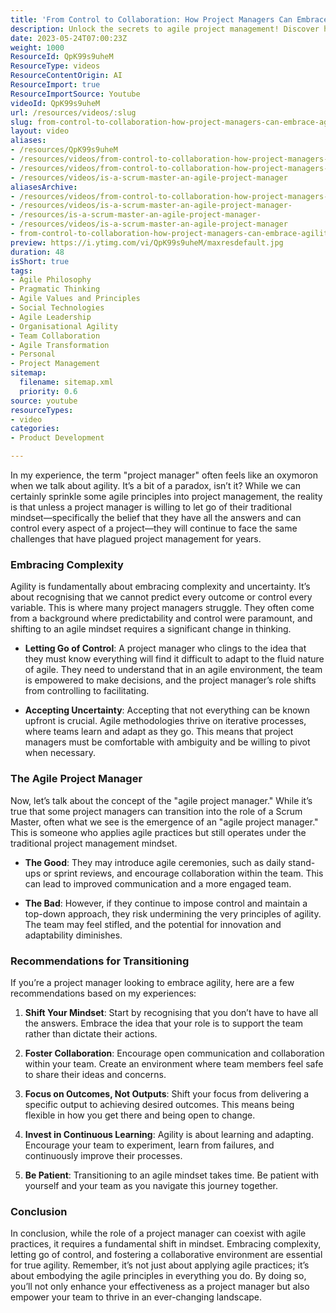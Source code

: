 ```yaml
---
title: 'From Control to Collaboration: How Project Managers Can Embrace Agility and Thrive'
description: Unlock the secrets to agile project management! Discover how to shift your mindset, embrace uncertainty, and empower your team for success.
date: 2023-05-24T07:00:23Z
weight: 1000
ResourceId: QpK99s9uheM
ResourceType: videos
ResourceContentOrigin: AI
ResourceImport: true
ResourceImportSource: Youtube
videoId: QpK99s9uheM
url: /resources/videos/:slug
slug: from-control-to-collaboration-how-project-managers-can-embrace-agility-and-thrive-QpK99s9uheM
layout: video
aliases:
- /resources/QpK99s9uheM
- /resources/videos/from-control-to-collaboration-how-project-managers-can-embrace-agility-and-thrive-QpK99s9uheM
- /resources/videos/from-control-to-collaboration-how-project-managers-can-embrace-agility-and-thrive
- /resources/videos/is-a-scrum-master-an-agile-project-manager
aliasesArchive:
- /resources/videos/from-control-to-collaboration-how-project-managers-can-embrace-agility-and-thrive
- /resources/videos/is-a-scrum-master-an-agile-project-manager-
- /resources/is-a-scrum-master-an-agile-project-manager-
- /resources/videos/is-a-scrum-master-an-agile-project-manager
- from-control-to-collaboration-how-project-managers-can-embrace-agility-and-thrive-QpK99s9uheM
preview: https://i.ytimg.com/vi/QpK99s9uheM/maxresdefault.jpg
duration: 48
isShort: true
tags:
- Agile Philosophy
- Pragmatic Thinking
- Agile Values and Principles
- Social Technologies
- Agile Leadership
- Organisational Agility
- Team Collaboration
- Agile Transformation
- Personal
- Project Management
sitemap:
  filename: sitemap.xml
  priority: 0.6
source: youtube
resourceTypes:
- video
categories:
- Product Development

---
```

In my experience, the term "project manager" often feels like an oxymoron when we talk about agility. It’s a bit of a paradox, isn’t it? While we can certainly sprinkle some agile principles into project management, the reality is that unless a project manager is willing to let go of their traditional mindset—specifically the belief that they have all the answers and can control every aspect of a project—they will continue to face the same challenges that have plagued project management for years.

### Embracing Complexity

Agility is fundamentally about embracing complexity and uncertainty. It’s about recognising that we cannot predict every outcome or control every variable. This is where many project managers struggle. They often come from a background where predictability and control were paramount, and shifting to an agile mindset requires a significant change in thinking.

- **Letting Go of Control**: A project manager who clings to the idea that they must know everything will find it difficult to adapt to the fluid nature of agile. They need to understand that in an agile environment, the team is empowered to make decisions, and the project manager’s role shifts from controlling to facilitating.
  
- **Accepting Uncertainty**: Accepting that not everything can be known upfront is crucial. Agile methodologies thrive on iterative processes, where teams learn and adapt as they go. This means that project managers must be comfortable with ambiguity and be willing to pivot when necessary.

### The Agile Project Manager

Now, let’s talk about the concept of the "agile project manager." While it’s true that some project managers can transition into the role of a Scrum Master, often what we see is the emergence of an "agile project manager." This is someone who applies agile practices but still operates under the traditional project management mindset.

- **The Good**: They may introduce agile ceremonies, such as daily stand-ups or sprint reviews, and encourage collaboration within the team. This can lead to improved communication and a more engaged team.

- **The Bad**: However, if they continue to impose control and maintain a top-down approach, they risk undermining the very principles of agility. The team may feel stifled, and the potential for innovation and adaptability diminishes.

### Recommendations for Transitioning

If you’re a project manager looking to embrace agility, here are a few recommendations based on my experiences:

1. **Shift Your Mindset**: Start by recognising that you don’t have to have all the answers. Embrace the idea that your role is to support the team rather than dictate their actions.

2. **Foster Collaboration**: Encourage open communication and collaboration within your team. Create an environment where team members feel safe to share their ideas and concerns.

3. **Focus on Outcomes, Not Outputs**: Shift your focus from delivering a specific output to achieving desired outcomes. This means being flexible in how you get there and being open to change.

4. **Invest in Continuous Learning**: Agility is about learning and adapting. Encourage your team to experiment, learn from failures, and continuously improve their processes.

5. **Be Patient**: Transitioning to an agile mindset takes time. Be patient with yourself and your team as you navigate this journey together.

### Conclusion

In conclusion, while the role of a project manager can coexist with agile practices, it requires a fundamental shift in mindset. Embracing complexity, letting go of control, and fostering a collaborative environment are essential for true agility. Remember, it’s not just about applying agile practices; it’s about embodying the agile principles in everything you do. By doing so, you’ll not only enhance your effectiveness as a project manager but also empower your team to thrive in an ever-changing landscape.
